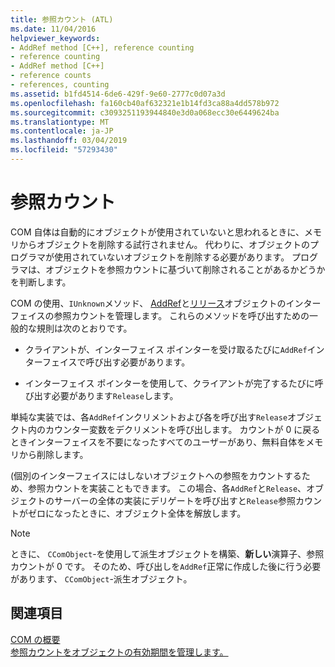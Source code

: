 ```yaml
---
title: 参照カウント (ATL)
ms.date: 11/04/2016
helpviewer_keywords:
- AddRef method [C++], reference counting
- reference counting
- AddRef method [C++]
- reference counts
- references, counting
ms.assetid: b1fd4514-6de6-429f-9e60-2777c0d07a3d
ms.openlocfilehash: fa160cb40af632321e1b14fd3ca88a4dd578b972
ms.sourcegitcommit: c3093251193944840e3d0a068ecc30e6449624ba
ms.translationtype: MT
ms.contentlocale: ja-JP
ms.lasthandoff: 03/04/2019
ms.locfileid: "57293430"
---
```

# <a name="reference-counting"></a>参照カウント

COM 自体は自動的にオブジェクトが使用されていないと思われるときに、メモリからオブジェクトを削除する試行されません。 代わりに、オブジェクトのプログラマが使用されていないオブジェクトを削除する必要があります。 プログラマは、オブジェクトを参照カウントに基づいて削除されることがあるかどうかを判断します。

COM の使用、`IUnknown`メソッド、 [AddRef](/windows/desktop/api/unknwn/nf-unknwn-iunknown-addref)と[リリース](/windows/desktop/api/unknwn/nf-unknwn-iunknown-release)オブジェクトのインターフェイスの参照カウントを管理します。 これらのメソッドを呼び出すための一般的な規則は次のとおりです。

- クライアントが、インターフェイス ポインターを受け取るたびに`AddRef`インターフェイスで呼び出す必要があります。

- インターフェイス ポインターを使用して、クライアントが完了するたびに呼び出す必要があります`Release`します。

単純な実装では、各`AddRef`インクリメントおよび各を呼び出す`Release`オブジェクト内のカウンター変数をデクリメントを呼び出します。 カウントが 0 に戻るときインターフェイスを不要になったすべてのユーザーがあり、無料自体をメモリから削除します。

(個別のインターフェイスにはしないオブジェクトへの参照をカウントするため、参照カウントを実装こともできます。 この場合、各`AddRef`と`Release`、オブジェクトのサーバーの全体の実装にデリゲートを呼び出すと`Release`参照カウントがゼロになったときに、オブジェクト全体を解放します。

> [!NOTE]
>  ときに、 `CComObject`-を使用して派生オブジェクトを構築、**新しい**演算子、参照カウントが 0 です。 そのため、呼び出しを`AddRef`正常に作成した後に行う必要があります、 `CComObject`-派生オブジェクト。

## <a name="see-also"></a>関連項目

[COM の概要](../atl/introduction-to-com.md)<br/>
[参照カウントをオブジェクトの有効期間を管理します。](/windows/desktop/com/managing-object-lifetimes-through-reference-counting)
